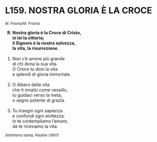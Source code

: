 # L159. NOSTRA GLORIA È LA CROCE

<sub><i>M. Frisina/M. Frisina</i></sub>
<ol>
	<b><li type="A" value="18">Nostra gloria è la Croce di Cristo,<br>
		in lei la vittoria;<br>
		il Signore è la nostra salvezza,<br>
		la vita, la risurrezione.</li></b><br>
	<li value="1">Non c’è amore più grande<br>
		di chi dona la sua vita.<br>
		O Croce tu doni la vita<br>
		e splendi di gloria immortale.</li><br>
	<li>O Albero della vita<br>
		che ti innalzi come vessillo,<br>
		tu guidaci verso la meta,<br>
		o segno potente di grazia.</li><br>
	<li>Tu insegni ogni sapienza<br>
		e confondi ogni stoltezza;<br>
		in te contempliamo l’amore,<br>
		da te riceviamo la vita.</li>
</ol>
<sub><i>Settimana santa, Paoline (1997)</i></sub>
